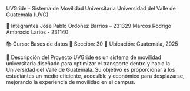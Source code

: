 UVGride - Sistema de Movilidad Universitaria
Universidad del Valle de Guatemala (UVG)

📌 Integrantes
Jose Pablo Ordoñez Barrios – 231329
Marcos Rodrigo Ambrocio Larios - 231140

📚 Curso: Bases de datos
📌 Sección: 30
📍 Ubicación: Guatemala, 2025

📖 Descripción del Proyecto
UVGride es un sistema de movilidad universitaria diseñado para optimizar el transporte dentro
y hacia la Universidad del Valle de Guatemala. Su objetivo es proporcionar a los estudiantes 
un medio eficiente, accesible y económico para desplazarse, mejorando la experiencia de movilidad en el campus.


